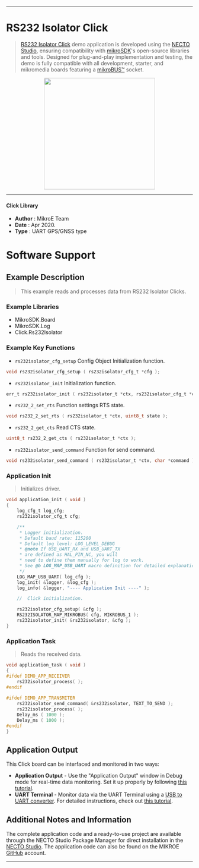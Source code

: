 
---
# RS232 Isolator Click

> [RS232 Isolator Click](https://www.mikroe.com/?pid_product=MIKROE-2864) demo application is developed using
the [NECTO Studio](https://www.mikroe.com/necto), ensuring compatibility with [mikroSDK](https://www.mikroe.com/mikrosdk)'s
open-source libraries and tools. Designed for plug-and-play implementation and testing, the demo is fully compatible with
all development, starter, and mikromedia boards featuring a [mikroBUS&trade;](https://www.mikroe.com/mikrobus) socket.

<p align="center">
  <img src="https://www.mikroe.com/?pid_product=MIKROE-2864&image=1" height=300px>
</p>

---

#### Click Library

- **Author**        : MikroE Team
- **Date**          : Apr 2020.
- **Type**          : UART GPS/GNSS type

# Software Support

## Example Description

> This example reads and processes data from RS232 Isolator Clicks.

### Example Libraries

- MikroSDK.Board
- MikroSDK.Log
- Click.Rs232Isolator

### Example Key Functions

- `rs232isolator_cfg_setup` Config Object Initialization function. 
```c
void rs232isolator_cfg_setup ( rs232isolator_cfg_t *cfg );
``` 
 
- `rs232isolator_init` Initialization function. 
```c
err_t rs232isolator_init ( rs232isolator_t *ctx, rs232isolator_cfg_t *cfg );
```

- `rs232_2_set_rts` Function settings RTS state. 
```c
void rs232_2_set_rts ( rs232isolator_t *ctx, uint8_t state );
```
 
- `rs232_2_get_cts` Read CTS state. 
```c
uint8_t rs232_2_get_cts ( rs232isolator_t *ctx );
```

- `rs232isolator_send_command` Function for send command. 
```c
void rs232isolator_send_command ( rs232isolator_t *ctx, char *command );
```

### Application Init

> Initializes driver.

```c
void application_init ( void )
{
    log_cfg_t log_cfg;
    rs232isolator_cfg_t cfg;

    /** 
     * Logger initialization.
     * Default baud rate: 115200
     * Default log level: LOG_LEVEL_DEBUG
     * @note If USB_UART_RX and USB_UART_TX 
     * are defined as HAL_PIN_NC, you will 
     * need to define them manually for log to work. 
     * See @b LOG_MAP_USB_UART macro definition for detailed explanation.
     */
    LOG_MAP_USB_UART( log_cfg );
    log_init( &logger, &log_cfg );
    log_info( &logger, "---- Application Init ----" );

    //  Click initialization.

    rs232isolator_cfg_setup( &cfg );
    RS232ISOLATOR_MAP_MIKROBUS( cfg, MIKROBUS_1 );
    rs232isolator_init( &rs232isolator, &cfg );
}
```

### Application Task

> Reads the received data.

```c
void application_task ( void )
{
#ifdef DEMO_APP_RECEIVER
    rs232isolator_process( );
#endif
    
#ifdef DEMO_APP_TRANSMITER
    rs232isolator_send_command( &rs232isolator, TEXT_TO_SEND );
    rs232isolator_process( );
    Delay_ms ( 1000 );
    Delay_ms ( 1000 );
#endif    
}
```

## Application Output

This Click board can be interfaced and monitored in two ways:
- **Application Output** - Use the "Application Output" window in Debug mode for real-time data monitoring.
Set it up properly by following [this tutorial](https://www.youtube.com/watch?v=ta5yyk1Woy4).
- **UART Terminal** - Monitor data via the UART Terminal using
a [USB to UART converter](https://www.mikroe.com/click/interface/usb?interface*=uart,uart). For detailed instructions,
check out [this tutorial](https://help.mikroe.com/necto/v2/Getting%20Started/Tools/UARTTerminalTool).

## Additional Notes and Information

The complete application code and a ready-to-use project are available through the NECTO Studio Package Manager for 
direct installation in the [NECTO Studio](https://www.mikroe.com/necto). The application code can also be found on
the MIKROE [GitHub](https://github.com/MikroElektronika/mikrosdk_click_v2) account.

---
